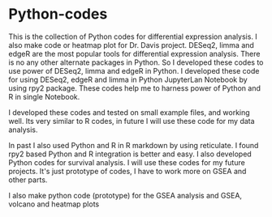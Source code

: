 # Python-codes
This is the collection of Python codes for differential expression analysis. I also make code or heatmap plot for Dr. Davis project.
DESeq2, limma and edgeR are the most popular tools for differential expression analysis. There is no any other alternate packages in Python. So I developed these codes to use power of DESeq2, limma and edgeR in Python. I developed these code for using DESeq2, edgeR and limma in Python JupyterLan Notebook by using rpy2 package. These codes help me to harness power of Python and R in single Notebook. 

I developed these codes and tested on small example files, and working well. Its very similar to R codes, in future I will use these code for my data analysis.

In past I also used Python and R in R markdown by using reticulate. I found rpy2 based Python and R integration is better and easy. I also developed Python codes for survival analysis. I will use these codes for my future projects. It's just prototype of codes, I have to work more on GSEA and other parts.

I also make python code (prototype) for the GSEA analysis and GSEA, volcano and heatmap plots
